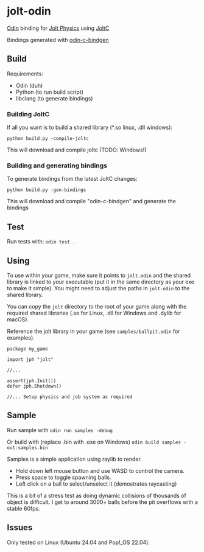 # jolt-odin

[Odin](https://odin-lang.org/:) binding for [Jolt Physics](https://github.com/jrouwe/JoltPhysics) using [JoltC](https://github.com/amerkoleci/joltc)

Bindings generated with [odin-c-bindgen](https://github.com/karl-zylinski/odin-c-bindgen)

## Build

Requirements:
- Odin (duh)
- Python (to run build script)
- libclang (to generate bindings)

### Building JoltC
If all you want is to build a shared library (*.so linux, .dll windows):

`python build.py -compile-joltc`

This will download and compile joltc (TODO: Windows!)

### Building and generating bindings
To generate bindings from the latest JoltC changes:

`python build.py -gen-bindings`

This will download and compile "odin-c-bindgen" and generate the bindings

## Test
Run tests with: `odin test .`

## Using
To use within your game, make sure it points to `jolt.odin` and the shared library is linked to your executable (put it in the same directory as your exe to make it simple). You might need to adjust the paths in `jolt-odin` to the shared library.

You can copy the `jolt` directory to the root of your game along with the required shared libraries (.so for Linux, .dll for Windows and .dylib for macOS).

Reference the jolt library in your game (see `samples/ballpit.odin` for examples).

```
package my_game

import jph "jolt"

//...

assert(jph.Init())
defer jph.Shutdown()

//... Setup physics and job system as required
```

## Sample
Run sample with `odin run samples -debug`

Or build with (replace .bin with .exe on Windows) `odin build samples -out:samples.bin`

Samples is a simple application using raylib to render.
- Hold down left mouse button and use WASD to control the camera.
- Press space to toggle spawning balls.
- Left click on a ball to select/unselect it (demostrates raycasting)

This is a bit of a stress test as doing dynamic collisions of thousands of object is difficult. I get to around 3000+ balls before the pit overflows with a stable 60fps.

## Issues
Only tested on Linux (Ubuntu 24.04 and Pop!_OS 22.04).
